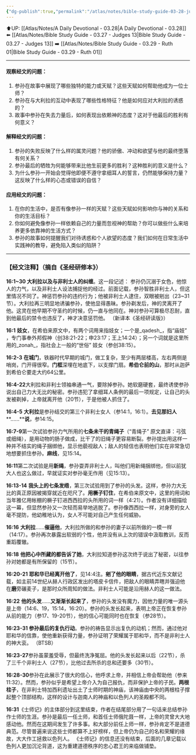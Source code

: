 ```yaml
---
{"dg-publish":true,"permalink":"/atlas/notes/bible-study-guide-03-28-judges-16/","noteIcon":""}
---
```


⬆️UP: [[Atlas/Notes/A Daily Devotional - 03.28\|A Daily Devotional - 03.28]]
⬅️ [[Atlas/Notes/Bible Study Guide - 03.27 - Judges 13\|Bible Study Guide - 03.27 - Judges 13]]
➡️ [[Atlas/Notes/Bible Study Guide - 03.29 - Ruth 01\|Bible Study Guide - 03.29 - Ruth 01]] 

---

#### 观察经文的问题：

1. 参孙在故事中展现了哪些独特的能力或天赋？这些天赋如何帮助他成为一位士师？
2. 参孙在与大利拉的互动中表现了哪些性格特征？他是如何应对大利拉的诱惑的？
3. 故事中参孙在失去力量后，如何表现出依赖神的态度？这对于他最后的胜利有何意义？

#### 解释经文的问题：

1. 参孙的失败反映了什么样的属灵问题？他的骄傲、冲动和欲望与他的最终堕落有何关系？
2. 参孙最后的牺牲为何能够带来比他生前更多的胜利？这种胜利的意义是什么？
3. 为什么参孙一开始会觉得他即便不遵守拿细耳人的誓言，仍然能够保持力量？这反映了什么样的心态或错误的自信？

#### 应用经文的问题：

1. 在你的生活中，是否有像参孙一样的天赋？这些天赋如何影响你与神的关系和你的生活目标？
2. 你如何避免像参孙一样依赖自己的力量而忽视神的帮助？你可以做些什么来培养更多依靠神的生活方式？
3. 参孙的故事如何提醒我们对待诱惑和个人欲望的态度？我们如何在日常生活中实践神的教导，避免陷入类似的陷阱？

---
### 【经文注释】（摘自《圣经研修本》）

**16:1~30 大利拉以及与非利士人的纠缠**。这一段记述： 参孙仍沉溺于女色，他惊人的力气，以及非利士人设法捕捉他的经过。前面记载，参孙智胜非利士人，但这里情况不同了。神惩罚参孙的违约行为；他被非利士人逮住，双眼被剜出（23~31节）。大利拉再三明显地诱骗参孙，使他显得愚昧。参孙剃发后，神的灵离开了他。这灵在他早期不守圣约的时候，仍一直与他同在。神对参孙可算极尽忍耐，直到他最后的禁令也违反了，神才决意惩罚他。 （新译本《圣经研读版》）

**16:1** **妓女**，在希伯来原文中，有两个词用来指妓女；一个是_qadesh_，指“庙妓” ，专门事奉外邦假神（创38:21-22；申23:17；王上14:24）；另一个词就是这里所用的_zonah_，指社会上一般的“世俗” 妓女（参创38:15）。

**16:2-3** **在城门**，铁器时代早期的城门，做工复杂，至少有两层楼高，左右两侧是哨岗，门开得很窄。**门框**深埋在地底下，以支撑门扇。**希伯仑前的山**，那时从迦萨到希伯仑要走大约64公里。

**16:4-22**大利拉和非利士领袖串通一气，要除掉参孙。她软磨硬套，最终诱使参孙说出自己力大无比的秘密。参孙违犯了拿细耳人条例的最后一项规定，让自己的头发被剃掉，上帝就离开他（20节），于是他被人抓住了。

**16:4-5** **大利拉**是参孙结交的第三个非利士女人（参14:1，16:1）。**去见那妇人****……****说**，参14:15。

**16:7-9**第一次试验参孙力气所用的**七条未干的青绳子**（“青绳子” 原文直译：弓弦或细绳），是用动物的肠子做成，比干了的旧绳子更容易断裂。参孙提出用这样一种并不结实的绳子捆绑他，显示他藐视敌人；敌人的轻信也表明他们实在非常急切地想要抓住参孙。**麻线**，见15:14。

**16:11**第二次试验是用**新绳**，参孙耍弄非利士人，叫他们用新绳捆绑他，但以前犹大人也这么做过，早就证实对参孙毫无作用（见15:13）。

**16:13-14** **我头上的七条发绺**，第三次试验用到了参孙的头发。这样，参孙力大无比的真正原因被揭穿就近在咫尺了。**用橛子钉住**，在希伯来原文中，这里的用词和当年雅亿用帐棚的橛子钉进西西拉的头所用的词一样（4:21）。作者没有详细描绘这一幕，但显然参孙又一次轻而易举地逃脱了。参孙像西西拉一样，对身旁的女人毫不提防，他幼稚地认为，女人不可能对自己产生任何威胁。

**16:16** **大利拉**……**催逼他**，大利拉所做的和参孙的妻子以前所做的一模一样（14:17）。参孙再次暴露出软弱的个性，他并没有从上次的错误中汲取教训，反而重蹈覆辙。

**16:18** **他把心中所藏的都告诉了她**，大利拉知道参孙这次终于说出了秘密，以往参孙对她都是有所保留的（15节）。

**16:20-21** **耶和华已经离开他了**，见14:4注。**剜了他的眼睛**，据古代近东文献记载，如主前14世纪从赫人行政区发出的塔皮卡信件，把敌人的眼睛弄瞎并强迫他在**磨**旁碾麦子，是那时众所周知的做法。非利士人可能是沿用赫人的这一做法。

**16:22** **他的头发**……**又渐渐长起来了**，参孙的头发没有魔力，因他力量的唯一源头是上帝（14:6、19，15:14，16:20）。参孙的头发长起来，表明上帝正在恢复参孙从前的能力（参17、19-20节），他的信心可能同时也在恢复（参28节）。

**16:23-31 参孙最后的复仇行动**。参孙的祷告显示出复仇的动机；然而，通过他对耶和华的信靠，使他重新获得力量，参孙证明了荣耀属于耶和华，而不是非利士人的神大衮。 （BTSB）

**16:23-27**参孙虽蒙羞受辱，但最终洗净冤屈。他的头发长起来以后（22节），杀了三千个非利士人（27节），比他过去所杀的总和还要多（30节）。

**16:28-30**参孙在此展示了很大的信心，他呼求上帝，并相信上帝会帮助他（参来11:32）。然而，参孙似乎是希望上帝介入为自己报仇，而非保护上帝的子民。**两根柱子**，在非利士特加西利遗址出土了士师时期的神庙，该神庙由中央的两根柱子撑起整个顶部结构，这样的设计与迦南人的神庙和以色列人的圣殿都不同。

**16:31**《士师记》的主体部分到这里结束，作者在结尾部分用了一句话来总结参孙作士师的生涯。参孙是最后一任土师，和首任士师俄陀聂一样，上帝的灵曾大大地感动他。然而在这期间发生了许多事。和大部分前任上师一样，参孙肯定不是道德典范。尽管普遍来说这些士师都算不上好榜样，但上帝仍为自己的名和荣耀的缘故，大大作工拯救以色列人。 《士师记》的信息还没有结束，后面的几章记载以色列人更加沉沦背道，这为重建道德秩序的忠心君王的来临做铺垫。